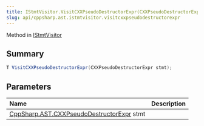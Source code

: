 ```yaml
---
title: IStmtVisitor.VisitCXXPseudoDestructorExpr(CXXPseudoDestructorExpr)
slug: api/cppsharp.ast.istmtvisitor.visitcxxpseudodestructorexpr
---
```

Method in [IStmtVisitor](/api/cppsharp/ast/istmtvisitor)

## Summary



```csharp
T VisitCXXPseudoDestructorExpr(CXXPseudoDestructorExpr stmt);
```

## Parameters

|Name|Description|
|:---|:---|
|[CppSharp.AST.CXXPseudoDestructorExpr](/api/cppsharp/ast/cxxpseudodestructorexpr) stmt||

